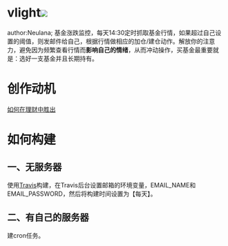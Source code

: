 # vlight![](https://travis-ci.com/Neulana/vlight.svg?token=ATFZGq5q9tbJu6KjZsyy&branch=master)
author:Neulana; 基金涨跌监控，每天14:30定时抓取基金行情，如果超过自己设置的阈值，则发邮件给自己，根据行情做相应的加仓/建仓动作。解放你的注意力，避免因为频繁查看行情而**影响自己的情绪**，从而冲动操作，买基金最重要就是：选好一支基金并且长期持有。
# 创作动机
[如何在理财中胜出](https://neulana.github.io/post/rational-investment/)
# 如何构建
## 一、无服务器
使用[Travis](https://www.travis-ci.org/)构建，在Travis后台设置邮箱的环境变量，EMAIL_NAME和EMAIL_PASSWORD，然后将构建时间设置为【每天】。
## 二、有自己的服务器
建cron任务。